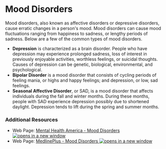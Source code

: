 # Mood Disorders

Mood disorders, also known as affective disorders or depressive disorders, cause erratic changes in a person's mood. Mood disorders can cause mood fluctuations ranging from happiness to sadness, or lengthy periods of sadness. Below are a few of the common types of mood disorders.&#x20;

* **Depression** is characterized as a brain disorder. People who have depression may experience prolonged sadness, loss of interest in previously enjoyable activities, worthless feelings, or suicidal thoughts. Causes of depression can be genetic, biological, environmental, and psychological.
* **Bipolar Disorder** is a mood disorder that consists of cycling periods of feeling mania, or highs and happy feelings; and depression, or low, sad feelings.
* **Seasonal Affective Disorder**, or SAD, is a mood disorder that affects individuals during the fall and winter months. During these months, people with SAD experience depression possibly due to shortened daylight. Depression tends to lift during the spring and summer months.

### Additional Resources

* Web Page: [Mental Health America - Mood Disorders ![opens in a new window](https://dequeuniversity.com/assets/images/template/courses2014/new-window.png)](http://www.mentalhealthamerica.net/conditions/mood-disorders)
* Web Page: [MedlinePlus - Mood Disorders ![opens in a new window](https://dequeuniversity.com/assets/images/template/courses2014/new-window.png)](https://www.nlm.nih.gov/medlineplus/mooddisorders.html)
